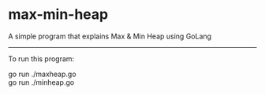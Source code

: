 # max-min-heap
A simple program that explains Max &amp; Min Heap using GoLang

--------------------------------------------------------------

To run this program:

go run ./maxheap.go  
go run ./minheap.go
